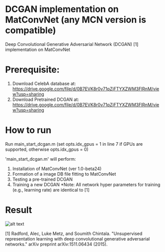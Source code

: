 # DCGAN implementation on MatConvNet (any MCN version is compatible)
Deep Convolutional Generative Adversarial Network (DCGAN) [1] implementation on MatConvNet 

# Prerequisite: 
1. Download CelebA database at: https://drive.google.com/file/d/0B7EVK8r0v71pZjFTYXZWM3FlRnM/view?usp=sharing
2. Download Pretrained DCGAN at: https://drive.google.com/file/d/0B7EVK8r0v71pZjFTYXZWM3FlRnM/view?usp=sharing

# How to run
Run main_start_dcgan.m (set opts.idx_gpus = 1 in line 7 if GPUs are supported, otherwise opts.idx_gpus = 0)

'main_start_dcgan.m' will perform:
1. Installation of MatConvNet (ver 1.0-beta24)
2. Formation of a image DB file fitting to MatConvNet
3. Testing a pre-trained DCGAN
4. Training a new DCGAN
*Note: All network hyper parameters for training (e.g., learning rate) are identical to [1]


# Result
![alt text](https://github.com/sunghbae/dcgan-matconvnet/blob/master/demo.png)

[1] Radford, Alec, Luke Metz, and Soumith Chintala. "Unsupervised representation learning with deep convolutional generative adversarial networks." arXiv preprint arXiv:1511.06434 (2015).
